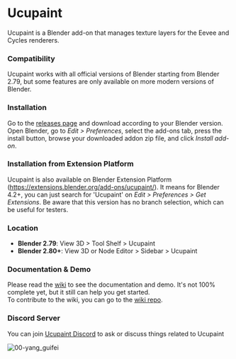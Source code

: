 # Ucupaint
Ucupaint is a Blender add-on that manages texture layers for the Eevee and Cycles renderers. 

### Compatibility
Ucupaint works with all official versions of Blender starting from Blender 2.79, but some features are only available on more modern versions of Blender.

### Installation
Go to the [releases page](https://github.com/ucupumar/ucupaint/releases) and download according to your Blender version. 
Open Blender, go to _Edit > Preferences_, select the add-ons tab, press the install button, browse your downloaded addon zip file, and click _Install add-on_.

### Installation from Extension Platform
Ucupaint is also available on Blender Extension Platform (https://extensions.blender.org/add-ons/ucupaint/). 
It means for Blender 4.2+, you can just search for 'Ucupaint' on _Edit > Preferences > Get Extensions_.
Be aware that this version has no branch selection, which can be useful for testers.

### Location
- **Blender 2.79**: View 3D > Tool Shelf > Ucupaint
- **Blender 2.80+**: View 3D or Node Editor > Sidebar > Ucupaint

### Documentation & Demo
Please read the [wiki](https://ucupumar.github.io/ucupaint-wiki/) to see the documentation and demo. It's not 100% complete yet, but it still can help you get started.  
To contribute to the wiki, you can go to the [wiki repo](https://github.com/ucupumar/ucupaint-wiki).

### Discord Server
You can join [Ucupaint Discord](https://discord.gg/BdNfGGzQHh) to ask or discuss things related to Ucupaint  


![00-yang_guifei](https://user-images.githubusercontent.com/5253453/169109136-7349e7cd-0416-47f1-afda-ba3633d7bd20.jpg)


